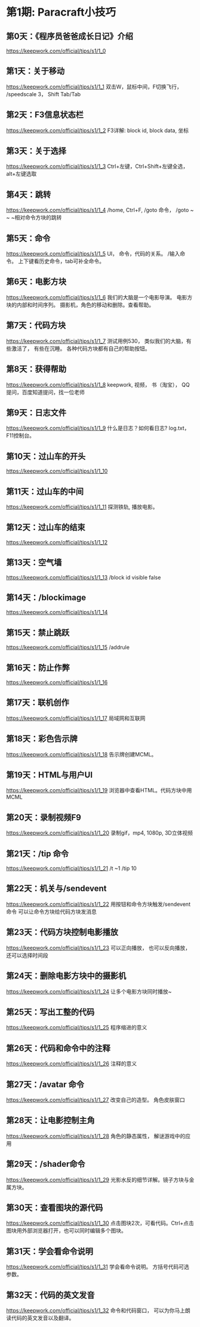# 第1期: Paracraft小技巧

## 第0天：《程序员爸爸成长日记》介绍
https://keepwork.com/official/tips/s1/1_0

## 第1天：关于移动
https://keepwork.com/official/tips/s1/1_1
双击W，鼠标中间，F切换飞行， /speedscale 3，
Shift Tab/Tab


## 第2天：F3信息状态栏
https://keepwork.com/official/tips/s1/1_2
F3详解: block id, block data, 坐标

## 第3天：关于选择
https://keepwork.com/official/tips/s1/1_3
Ctrl+左键，Ctrl+Shift+左键全选， alt+左键选取

## 第4天：跳转
https://keepwork.com/official/tips/s1/1_4
/home, Ctrl+F, /goto 命令， /goto ~ ~ ~相对命令方块的跳转

## 第5天：命令
https://keepwork.com/official/tips/s1/1_5
UI， 命令，代码的关系。 /输入命令。  上下键看历史命令，tab可补全命令。

## 第6天：电影方块
https://keepwork.com/official/tips/s1/1_6
我们的大脑是一个电影导演。 电影方块的内部和时间序列。 摄影机，角色的移动和删除。查看帮助。

## 第7天：代码方块
https://keepwork.com/official/tips/s1/1_7
测试用例530， 类似我们的大脑，有些激活了， 有些在沉睡。 各种代码方块都有自己的帮助按钮。

## 第8天：获得帮助
https://keepwork.com/official/tips/s1/1_8
keepwork, 视频， 书（淘宝）， QQ提问，百度知道提问，找一位老师

## 第9天：日志文件
https://keepwork.com/official/tips/s1/1_9
什么是日志？如何看日志? log.txt，  F11控制台。

## 第10天：过山车的开头
https://keepwork.com/official/tips/s1/1_10

## 第11天：过山车的中间
https://keepwork.com/official/tips/s1/1_11
探测铁轨, 播放电影。

## 第12天：过山车的结束
https://keepwork.com/official/tips/s1/1_12


## 第13天：空气墙
https://keepwork.com/official/tips/s1/1_13
/block id visible false

## 第14天：/blockimage
https://keepwork.com/official/tips/s1/1_14

## 第15天：禁止跳跃
https://keepwork.com/official/tips/s1/1_15
/addrule 

## 第16天：防止作弊
https://keepwork.com/official/tips/s1/1_16

## 第17天：联机创作
https://keepwork.com/official/tips/s1/1_17
局域网和互联网

## 第18天：彩色告示牌
https://keepwork.com/official/tips/s1/1_18
告示牌创建MCML。

## 第19天：HTML与用户UI
https://keepwork.com/official/tips/s1/1_19
浏览器中查看HTML。代码方块中用MCML

## 第20天：录制视频F9
https://keepwork.com/official/tips/s1/1_20
录制gif，mp4, 1080p, 3D立体视频

## 第21天：/tip 命令
https://keepwork.com/official/tips/s1/1_21
/t ~1  /tip 10

## 第22天：机关与/sendevent
https://keepwork.com/official/tips/s1/1_22
用按钮和命令方块触发/sendevent命令
可以让命令方块给代码方块发消息

## 第23天：代码方块控制电影播放
https://keepwork.com/official/tips/s1/1_23
可以正向播放， 也可以反向播放，还可以选择时间段

## 第24天：删除电影方块中的摄影机
https://keepwork.com/official/tips/s1/1_24
让多个电影方块同时播放~

## 第25天：写出工整的代码
https://keepwork.com/official/tips/s1/1_25
程序缩进的意义

## 第26天：代码和命令中的注释
https://keepwork.com/official/tips/s1/1_26
注释的意义

## 第27天：/avatar 命令
https://keepwork.com/official/tips/s1/1_27
改变自己的造型。 角色皮肤窗口

## 第28天：让电影控制主角
https://keepwork.com/official/tips/s1/1_28
角色的静态属性， 解谜游戏中的应用

## 第29天：/shader命令
https://keepwork.com/official/tips/s1/1_29
光影水反的细节详解。镜子方块与金属方块。

## 第30天：查看图块的源代码
https://keepwork.com/official/tips/s1/1_30
点击图块2次，可看代码。Ctrl+点击图块用外部浏览器打开，也可以同时编辑多个图块。

## 第31天：学会看命令说明
https://keepwork.com/official/tips/s1/1_31
学会看命令说明。 方括号代码可选参数。

## 第32天：代码的英文发音
https://keepwork.com/official/tips/s1/1_32
命令和代码窗口， 可以为你马上朗读代码的英文发音以及翻译。 









